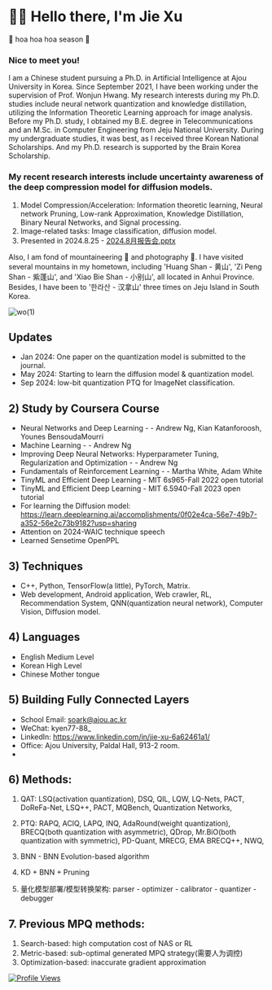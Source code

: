 # 👋👋 Hello there, I'm Jie Xu

<div data-st-tgt="ee"><div jscontroller="YsfJcd" jsdata="HfR8Sd;_;A93aiw" jsaction="rcuQ6b:npT2md"><div jsname="yowaac" class="Ww4FFb x5EBlc zpLC1e gAW3sd"><div class="Y0MLFe lRe0Z" tabindex="0" role="button" aria-label="开始/停止播放选取框动画" style="align-items: center; justify-content: start; animation-duration: 25.8s;"><span class="thL3qf">🍂 hoa hoa hoa season 🍂</span></div></div></div></div>

### Nice to meet you! 

I am a Chinese student pursuing a Ph.D. in Artificial Intelligence at Ajou University in Korea. Since September 2021, I have been working under the supervision of Prof. Wonjun Hwang. My research interests during my Ph.D. studies include neural network quantization and knowledge distillation, utilizing the Information Theoretic Learning approach for image analysis. Before my Ph.D. study, I obtained my B.E. degree in Telecommunications and an M.Sc. in Computer Engineering from Jeju National University. During my undergraduate studies, it was best, as I received three Korean National Scholarships. And my Ph.D. research is supported by the Brain Korea Scholarship.

### My recent research interests include uncertainty awareness of the deep compression model for diffusion models.
1. Model Compression/Acceleration:  Information theoretic learning, Neural network Pruning, Low-rank Approximation, Knowledge Distillation, Binary Neural Networks, and Signal processing.
2. Image-related tasks: Image classification, diffusion model.
3. Presented in 2024.8.25 - [2024.8月报告会.pptx](https://github.com/user-attachments/files/16902694/2024.8.pptx)

Also, I am fond of mountaineering 🗻 and photography 📸. I have visited several mountains in my hometown, including 'Huang Shan - 黄山', 'Zi Peng Shan - 紫蓬山', and 'Xiao Bie Shan - 小别山', all located in Anhui Province. Besides, I have been to '한라산 - 汉拿山' three times on Jeju Island in South Korea.

![wo(1)](https://github.com/Luadoo/Luadoo/assets/58927660/6dca96d0-d4c3-438b-8cce-0f79247e2c27)

## Updates

* Jan 2024: One paper on the quantization model is submitted to the journal.
* May 2024: Starting to learn the diffusion model & quantization model.
* Sep 2024: low-bit quantization PTQ for ImageNet classification.

## 2) Study by Coursera Course
* Neural Networks and Deep Learning - - Andrew Ng, Kian Katanforoosh, Younes BensoudaMourri
* Machine Learning - - Andrew Ng
* Improving Deep Neural Networks: Hyperparameter Tuning, Regularization and Optimization - - Andrew Ng
* Fundamentals of Reinforcement Learning - - Martha White, Adam White
* TinyML and Efficient Deep Learning - MIT 6s965-Fall 2022 open tutorial
* TinyML and Efficient Deep Learning - MIT 6.5940-Fall 2023 open tutorial
* For learning the Diffusion model: https://learn.deeplearning.ai/accomplishments/0f02e4ca-56e7-49b7-a352-56e2c73b9182?usp=sharing
* Attention on 2024-WAIC technique speech
* Learned Sensetime OpenPPL
  
## 3) Techniques
* C++, Python, TensorFlow(a little), PyTorch, Matrix.
* Web development, Android application, Web crawler, RL, Recommendation System, QNN(quantization neural network), Computer Vision, Diffusion model.

  
## 4) Languages
* English Medium Level
* Korean High Level
* Chinese Mother tongue

## 5) Building Fully Connected Layers
* School Email: soark@ajou.ac.kr
* WeChat: kyen77-88_
* LinkedIn: https://www.linkedin.com/in/jie-xu-6a62461a1/
* Office: Ajou University, Paldal Hall, 913-2 room.
* 
## 6) Methods:
1. QAT: LSQ(activation quantization), DSQ, QIL, LQW, LQ-Nets, PACT, DoReFa-Net, LSQ++, PACT, MQBench, Quantization Networks,

2. PTQ: RAPQ, ACIQ, LAPQ, INQ, AdaRound(weight quantization), BRECQ(both quantization with asymmetric), QDrop, Mr.BiO(both quantization with symmetric), PD-Quant, MRECG, EMA BRECQ++, NWQ, 

3. BNN - BNN Evolution-based algorithm
4. KD + BNN + Pruning
5. 量化模型部署/模型转换架构:
parser - optimizer - calibrator - quantizer - debugger 

## 7. Previous MPQ methods:
1. Search-based: high computation cost of NAS or RL
2. Metric-based: sub-optimal generated MPQ strategy(需要人为调控)
3. Optimization-based: inaccurate gradient approximation
<a target="_blank" rel="noopener noreferrer nofollow" href="https://komarev.com/ghpvc/?username=Luadoo&color=blue&style=for-the-badge">
    <img src="https://komarev.com/ghpvc/?username=Luadoo&color=green&style=plastic" alt="Profile Views" style="max-width: 100%;">
</a>

